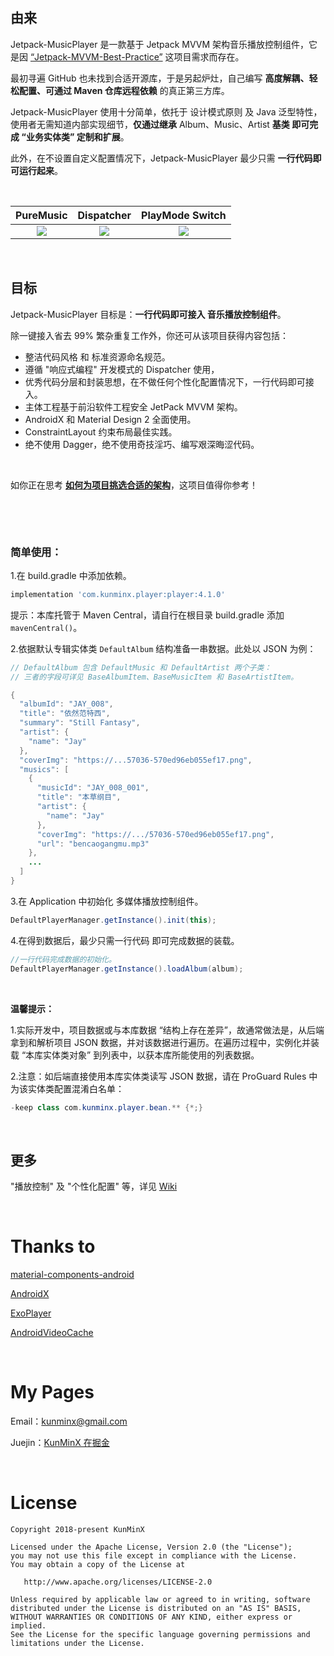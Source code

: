 &nbsp;

## 由来

Jetpack-MusicPlayer 是一款基于 Jetpack MVVM 架构音乐播放控制组件，它是因 [“Jetpack-MVVM-Best-Practice”](https://github.com/KunMinX/Jetpack-MVVM-Best-Practice) 这项目需求而存在。

最初寻遍 GitHub 也未找到合适开源库，于是另起炉灶，自己编写 **高度解耦、轻松配置、可通过 Maven 仓库远程依赖** 的真正第三方库。

Jetpack-MusicPlayer 使用十分简单，依托于 设计模式原则 及 Java 泛型特性，使用者无需知道内部实现细节，**仅通过继承** Album、Music、Artist **基类 即可完成 “业务实体类” 定制和扩展**。

此外，在不设置自定义配置情况下，Jetpack-MusicPlayer 最少只需 **一行代码即可运行起来**。

&nbsp;

|                          PureMusic                           |                                   Dispatcher                                   |                       PlayMode Switch                        |
| :----------------------------------------------------------: |:------------------------------------------------------------------------------:| :----------------------------------------------------------: |
| ![](https://upload-images.jianshu.io/upload_images/57036-eeaa9ea7399d90d5.gif) | ![](https://upload-images.jianshu.io/upload_images/57036-a9b1831b428993b0.gif) | ![](https://upload-images.jianshu.io/upload_images/57036-466fe782f7170a44.gif) |


&nbsp;

## 目标

Jetpack-MusicPlayer 目标是：**一行代码即可接入 音乐播放控制组件**。

除一键接入省去 99% 繁杂重复工作外，你还可从该项目获得内容包括：

- 整洁代码风格 和 标准资源命名规范。
- 遵循 "响应式编程" 开发模式的 Dispatcher 使用， 
- 优秀代码分层和封装思想，在不做任何个性化配置情况下，一行代码即可接入。
- 主体工程基于前沿软件工程安全 JetPack MVVM 架构。 
- AndroidX 和 Material Design 2 全面使用。
- ConstraintLayout 约束布局最佳实践。
- 绝不使用 Dagger，绝不使用奇技淫巧、编写艰深晦涩代码。

&nbsp;

如你正在思考 [**如何为项目挑选合适的架构**](https://juejin.cn/post/7106042518457810952)，这项目值得你参考！

&nbsp;

&nbsp;

### 简单使用：

1.在 build.gradle 中添加依赖。

```groovy
implementation 'com.kunminx.player:player:4.1.0'
```

提示：本库托管于 Maven Central，请自行在根目录 build.gradle 添加 `mavenCentral()`。

2.依据默认专辑实体类 `DefaultAlbum` 结构准备一串数据。此处以 JSON 为例：

```java
// DefaultAlbum 包含 DefaultMusic 和 DefaultArtist 两个子类：
// 三者的字段可详见 BaseAlbumItem、BaseMusicItem 和 BaseArtistItem。
```

```java
{
  "albumId": "JAY_008",
  "title": "依然范特西",
  "summary": "Still Fantasy",
  "artist": {
    "name": "Jay"
  },
  "coverImg": "https://...57036-570ed96eb055ef17.png",
  "musics": [
    {
      "musicId": "JAY_008_001",
      "title": "本草纲目",
      "artist": {
        "name": "Jay"
      },
      "coverImg": "https://.../57036-570ed96eb055ef17.png",
      "url": "bencaogangmu.mp3"
    },
    ...
  ]
}
```

3.在 Application 中初始化 多媒体播放控制组件。

```java
DefaultPlayerManager.getInstance().init(this);
```

4.在得到数据后，最少只需一行代码 即可完成数据的装载。

```java
//一行代码完成数据的初始化。
DefaultPlayerManager.getInstance().loadAlbum(album);
```

&nbsp;

**温馨提示：**

1.实际开发中，项目数据或与本库数据 “结构上存在差异”，故通常做法是，从后端拿到和解析项目 JSON 数据，并对该数据进行遍历。在遍历过程中，实例化并装载 “本库实体类对象” 到列表中，以获本库所能使用的列表数据。

2.注意：如后端直接使用本库实体类读写 JSON 数据，请在 ProGuard Rules 中为该实体类配置混淆白名单：

```java
-keep class com.kunminx.player.bean.** {*;}
```

&nbsp;

## 更多

"播放控制" 及 "个性化配置" 等，详见 [Wiki](https://github.com/KunMinX/Jetpack-MusicPlayer/wiki/%E4%BD%BF%E7%94%A8%E8%AF%B4%E6%98%8E)

&nbsp;

# Thanks to

[material-components-android](https://github.com/material-components/material-components-android)

[AndroidX](https://developer.android.google.cn/jetpack/androidx)

[ExoPlayer](https://github.com/google/ExoPlayer)

[AndroidVideoCache](https://github.com/danikula/AndroidVideoCache)

&nbsp;

# My Pages

Email：[kunminx@gmail.com](mailto:kunminx@gmail.com)

Juejin：[KunMinX 在掘金](https://juejin.im/user/58ab0de9ac502e006975d757/posts)

&nbsp;

# License

```
Copyright 2018-present KunMinX

Licensed under the Apache License, Version 2.0 (the "License");
you may not use this file except in compliance with the License.
You may obtain a copy of the License at

   http://www.apache.org/licenses/LICENSE-2.0

Unless required by applicable law or agreed to in writing, software
distributed under the License is distributed on an "AS IS" BASIS,
WITHOUT WARRANTIES OR CONDITIONS OF ANY KIND, either express or implied.
See the License for the specific language governing permissions and
limitations under the License.
```